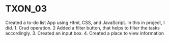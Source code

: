 # TXON_03
Created a to-do list App using Html,  CSS, and JavaScript. In this in project, I did. 1. Crud operation. 2 Added a filter button, that helps to filter the tasks accordingly. 3. Created an input box. 4. Created a place to view information
